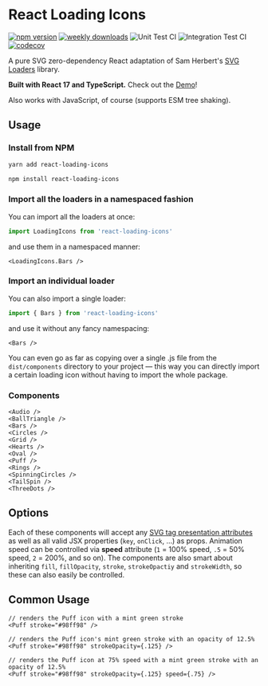 # React Loading Icons

[![npm version](https://badge.fury.io/js/react-loading-icons.svg)](https://badge.fury.io/js/react-loading-icons)
[![weekly downloads](https://img.shields.io/npm/dw/react-loading-icons.svg)](https://img.shields.io/npm/dw/react-loading-icons.svg)
![Unit Test CI](https://github.com/dkress59/react-loading-icons/workflows/Unit%20Test%20CI/badge.svg)
![Integration Test CI](https://github.com/dkress59/react-loading-icons/workflows/Integration%20Test%20CI/badge.svg)
[![codecov](https://codecov.io/gh/dkress59/react-loading-icons/branch/master/graph/badge.svg?token=4KMKEPIAWM)](https://codecov.io/gh/dkress59/react-loading-icons)

A pure SVG zero-dependency React adaptation of Sam Herbert's [SVG Loaders](https://github.com/SamHerbert/SVG-Loaders) library.

**Built with React 17 and TypeScript.**
Check out the [Demo](https://loading.damiankress.de)!

Also works with JavaScript, of course (supports ESM tree shaking).

## Usage

### Install from NPM

```bash
yarn add react-loading-icons
```

```bash
npm install react-loading-icons
```

### Import all the loaders in a namespaced fashion

You can import all the loaders at once:

```ts
import LoadingIcons from 'react-loading-icons'
```

and use them in a namespaced manner:

```tsx
<LoadingIcons.Bars />
```

### Import an individual loader

You can also import a single loader:

```ts
import { Bars } from 'react-loading-icons'
```

and use it without any fancy namespacing:

```tsx
<Bars />
```

You can even go as far as copying over a single .js file from the `dist/components` directory to your project — this way you can directly import a certain loading icon without having to import the whole package.

### Components

```tsx
<Audio />
<BallTriangle />
<Bars />
<Circles />
<Grid />
<Hearts />
<Oval />
<Puff />
<Rings />
<SpinningCircles />
<TailSpin />
<ThreeDots />
```

## Options

Each of these components will accept any [SVG tag presentation attributes](https://developer.mozilla.org/en-US/docs/Web/SVG/Attribute/Presentation) as well as all valid JSX properties (`key`, `onClick`, …) as props. Animation speed can be controlled via **speed** attribute (`1` = 100% speed, `.5` = 50% speed, `2` = 200%, and so on). The components are also smart about inheriting `fill`, `fillOpacity`, `stroke`, `strokeOpactiy` and `strokeWidth`, so these can also easily be controlled.

## Common Usage

```tsx
// renders the Puff icon with a mint green stroke
<Puff stroke="#98ff98" />

// renders the Puff icon's mint green stroke with an opacity of 12.5%
<Puff stroke="#98ff98" strokeOpacity={.125} />

// renders the Puff icon at 75% speed with a mint green stroke with an opacity of 12.5%
<Puff stroke="#98ff98" strokeOpacity={.125} speed={.75} />
```
